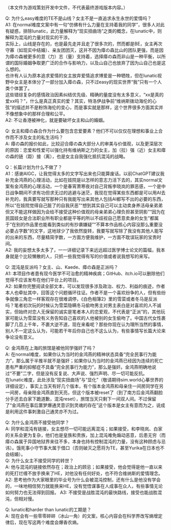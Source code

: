 （本文件为游戏策划开发中文件，不代表最终游戏版本内容。）

Q: 为什么easy难度的TE不是山线？女主不是一直追求永生永世的爱情吗？   
A1: 在normal难度文案中有一句“仿佛有什么力量在支持着我的同学”，很多人对此有疑惑，排除lunatic，此力量解释为“现实扭曲场”之类的概念，在lunatic中，则解释为混沌的力量对现实的干涉。  
实际上，山线是存在的，也是最先走并且走了很多次的，然而都是BE，女主再次守寡（如现实中结婚）、亲友团团灭，这并不因为瘴の森比山的团队更强，而是因为瘴の森被更多的意（力）志（量）支持着，选择瘴の森而非山是一种平衡，以所谓的国际婚姻争取更广泛的合作与影响力，以及山自己也放弃了因为山自己也是这么想的。  
也许有人认为原本追求爱情的女主放弃爱情追求博爱是一种牺牲，但在lunatic视野中女主是本体分了一部分加入瘴の森，只不过easy的现实世界“我”只有一个人类个体罢了。  
这些错综复杂的感情政治因素纠结优先级、精确的量度没有太多意义，“xx是真的爱xx吗？”，什么是真正真实的爱？其实，特洛伊战争前“维纳斯拨动海伦的心弦”的描述并不是粉饰海伦的变心，而是事实就是那样，这个世界很多方面其实并不像想象中的那样合理和公平。  
A2: 不让香港被神化，就是要破坏女主和山的婚姻。  

Q: 女主和瘴の森合作为什么要包含恋爱要素？他们不可以仅仅在理想和事业上合作而不涉及女主的私生活吗？  
A: 瘴の森的报价如此，比较迎合瘴の森大部分人的审美与价值观，以及更深层次的原因：恋爱和性爱可以强化持有维纳斯之力的女主，加（拉）强（近）女主和瘴の森的链（距）接（离），也是女主自我强化抵抗混沌的战略。  

Q：长篇计划为什么不做了？  
A1：感谢AIGC，让我觉得太多的文字写出来也只能算废话。以前ChatGPT建议我补充金鸿燕的心理活动，比如在妓院是以怎样的意志力活下去的，其实normal文案有金鸿燕的心理活动，一个是春宵萧寒夜对自己背叛李晓岚的罪恶感，一个是中日战争期间不求有功但求无过的逃避与迷茫，我现在觉得某些东西都是可以用AI去补充的，我真要写就写那种只有我能写出来其他人包括AI都写不出的必要的东西，所以“在妓院觉得自己脏了的自我厌恶”“想到其实自己可以主动卖身养活母亲弟弟但又不能这样做因为会给不接受这种价值观的母亲弟弟心理负担甚至阴影”“因为在民国妓女是合法职业所有职业都是平等的所以不歧视自己愿意卖身的女生”都属于“在别的作品里也能看到类似的有抄袭嫌疑”“不算本作品核心内容没那么重要没必要占字数”的文字，这地球少了我依然旋转，我要写就写除了我没有其他人能写的出来的东西，尽量精简字数，一方面方便我维护，一方面不耽误玩家的宝贵时间。  
A2: 我的妄想太多太多了，一一详细记录下来远远超过医学博士论文的篇幅，我本身就是个比较懒散的人，只抓一些我觉得有写的价值或者说我想写的来写。  

Q: 混沌是反派吗？女主、山、Kaede、瘴の森是正派吗？  
A1: 本项目作者患有现今医学不可治愈的精神疾病；GitHub、itch.io可以删除他们觉得不应该发布在他们平台上的项目。  
A2: 如果你完整阅读全部文本，可以发现很多涉及政治、权力、利益的痕迹，作者本人也牵扯其中，回答这个问题循环往证。作者不是一个喜欢纷争的人，但有些纷争就像三角恋一样客观存在很难调停，《白色相簿2》里的雪菜或者冬马是反派吗？笔者初次玩的时候认为雪菜隐瞒冬马偷吻男主对男主表白是对喜欢的人不诚实，但始终对恋人无保留的诚实是笔者本人的恋爱观，不代表是“正派”的，其他玩家可能认为雪菜没有义务告知自己喜欢的人他被别的女生偷吻了。中国古代女性裹脚了几百上千年，不裹大逆不道，现在来看呢？那些你现在认为理所当然的事情，别人不一定这么认为，可能若干年后你自己也不这么认为，有些事情写长篇大论来争论没有意义。  

Q: 金鸿燕在上海的旅馆是被他同学强奸了吗？  
A: 在normal难度，如果你认为当时的金鸿燕的精神状态具备“完全民事行为能力”，那么属于半推半就不是强奸；如果你认为当时的金鸿燕已经因为连续的死亡患有严重的抑郁症不具备“完全民事行为能力”，那么是强奸。金鸿燕明确地说过“不要”二字，但是没有反复说、大声说、强烈声明、尽一切可能反抗。  
在lunatic难度，此处涉及“现实扭曲场”与“显化”（敬请期待sim.world心摹世界的详细设定），事实上当天有好几个版本，有个版本金鸿燕和母亲住一间房同学在另一间房，母亲陪金鸿燕直到天亮，但这个版本被reset了（到了南方后金鸿燕翻脸分手还去白家下跪道歉，混沌reset），旅馆当天只剩下一间双人间。不过保留了“金鸿燕在事后噩梦爆通灵意识到灵魂的存在”这个版本是女主有意而为之，说成是利用这件事刺激自己通灵亦不为过。

Q: 为什么金鸿燕不接受他同学？  
A: 同学和混沌有链接，女主想尽一切可能远离混沌；如果接受，和李晓岚、白家的关系会更为复杂，他们也是皇族和贵族，加上混沌难免煽动恶意，后患无穷（而瘴の森属于异国地狱界来往不多，本身也持有控制混沌的力量，没有这种顾虑与忌讳）。饿死事小守节事大属于借口（否则破灭之愿将为TE，甚至Yurika在日本也不会结婚）。  
Q: 为什么女主不接受同学的转世？  
A: 他与混沌的链接依然存在；政治上的顾忌；如果接受，他会觉得是他一直以来的死打烂缠不放手换来了HE，对他没有任何好处，也不符合维纳斯的爱情理念。  
A2: 思考他作为大家眼里的毕业号为什么会被混沌控制，还有什么是他没有学会的，一味地相信努力就能换来HE，没有觉悟谋事在人成事在众人，有些事情无论如何努力也无法得到回报。
A3: 不接受是战胜混沌的最快路线，接受也能战胜混沌，但相对慢。

Q: lunatic和harder than lunatic的工期是？  
A: 现在会有一些零零碎碎（冰山一角）的文案，核心内容会在科学界改写熵增定律后，现在写这两个难度会爆香农熵。
